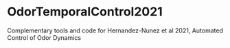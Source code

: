 # OdorTemporalControl2021
Complementary tools and code for Hernandez-Nunez et al 2021, Automated Control of Odor Dynamics
